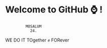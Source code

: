 # Welcome to GitHub ⌚ !
             MOSALUM
               24.            
 WE DO IT TOgether ✊ FORever
